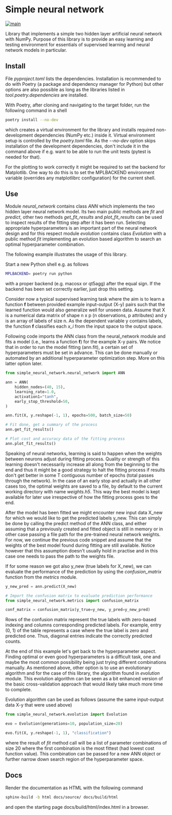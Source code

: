 # Simple neural network #

[![main](https://github.com/elmomoilanen/Simple-neural-network/actions/workflows/main.yml/badge.svg)](https://github.com/elmomoilanen/Simple-neural-network/actions/workflows/main.yml)

Library that implements a simple two hidden layer artificial neural network with NumPy. Purpose of this library is to provide an easy learning and testing environment for essentials of supervised learning and neural network models in particular. 

## Install ## 

File *pyproject.toml* lists the dependencies. Installation is recommended to do with Poetry (a package and dependency manager for Python) but other options are also possible as long as the libraries listed in *tool.poetry.dependencies* are installed.

With Poetry, after cloning and navigating to the target folder, run the following command in a shell

```bash
poetry install --no-dev
```

which creates a virtual environment for the library and installs required non-development dependencies (NumPy etc.) inside it. Virtual environment setup is controlled by the *poetry.toml* file. As the *--no-dev* option skips installation of the development dependencies, don't include it in the command above if e.g. want to be able to run the unit tests (pytest is needed for that).

For the plotting to work correctly it might be required to set the backend for Matplotlib. One way to do this is to set the MPLBACKEND environment variable (overrides any matplotlibrc configuration) for the current shell.

## Use ##

Module *neural_network* contains class *ANN* which implements the two hidden layer neural network model. Its two main public methods are *fit* and *predict*, other two methods *get_fit_results* and *plot_fit_results* can be used to inspect results of the fitting step after it has been run. Selecting appropriate hyperparameters is an important part of the neural network design and for this respect module *evolution* contains class *Evolution* with a public method *fit* implementing an evolution based algorithm to search an optimal hyperparameter combination.

The following example illustrates the usage of this library.

Start a new Python shell e.g. as follows

```bash
MPLBACKEND= poetry run python
```

with a proper backend (e.g. macosx or qt5agg) after the equal sign. If the backend has been set correctly earlier, just drop this setting.

Consider now a typical supervised learning task where the aim is to learn a function **f** between provided example input-output (X-y) pairs such that the learned function would also generalize well for unseen data. Assume that X is a numerical data matrix of shape n x p (n observations, p attributes) and y is an array of labels of size n. As the dependent variable y contains labels, the function **f** classifies each *x_i* from the input space to the output space.

Following code imports the ANN class from the neural_network module and fits a model (i.e., learns a function **f**) for the example X-y pairs. We notice that in order to run the model fitting (ann.fit), a certain set of hyperparameters must be set in advance. This can be done manually or automated by an additional hyperparameter optimization step. More on this latter option later.

```python
from simple_neural_network.neural_network import ANN

ann = ANN(
    hidden_nodes=(40, 15),
    learning_rate=1.0,
    activation1="tanh",
    early_stop_threshold=50,
)

ann.fit(X, y.reshape(-1, 1), epochs=500, batch_size=50)

# Fit done, get a summary of the process
ann.get_fit_results()

# Plot cost and accuracy data of the fitting process
ann.plot_fit_results()
```

Speaking of neural networks, learning is said to happen when the weights between neurons adjust during fitting process. Quality or strength of this learning doesn't necessarily increase all along from the beginning to the end and thus it might be a good strategy to halt the fitting process if results don't get better in some T contiguous number of epochs (total passes through the network). In the case of an early stop and actually in all other cases too, the optimal weights are saved to a file, by default to the current working directory with name *weights.h5*. This way the best model is kept available for later use irrespective of how the fitting process goes to the end.

After the model has been fitted we might encounter new input data X_new for which we would like to get the predicted labels y_new. This can simply be done by calling the predict method of the ANN class, and either assuming that a previously created and fitted object is still in memory or in other case passing a file path for the pre-trained neural network weights. For now, we continue the previous code snippet and assume that the weights of the best model found during fitting are still available. Notice however that this assumption doesn't usually hold in practise and in this case one needs to pass the path to the weights file.

If for some reason we got also y_new (true labels for X_new), we can evaluate the performance of the prediction by using the *confusion_matrix* function from the *metrics* module.

```python
y_new_pred = ann.predict(X_new)

# Import the confusion matrix to evaluate prediction performance
from simple_neural_network.metrics import confusion_matrix

conf_matrix = confusion_matrix(y_true=y_new, y_pred=y_new_pred)
```

Rows of the confusion matrix represent the true labels with zero-based indexing and columns corresponding predicted labels. For example, entry (0, 1) of the table represents a case where the true label is zero and predicted one. Thus, diagonal entries indicate the correctly predicted counts.

At the end of this example let's get back to the hyperparameter aspect. Finding optimal or even good hyperparameters is a difficult task, one and maybe the most common possibility being just trying different combinations manually. As mentioned above, other option is to use an evolutionary algorithm and for the case of this library, the algorithm found in *evolution* module. This evolution algorithm can be seen as a bit enhanced version of the basic cross-validation approach that would likely take much more time to complete.

Evolution algorithm can be used as follows (assume the same input-output data X-y that were used above)

```python
from simple_neural_network.evolution import Evolution

evo = Evolution(generations=10, population_size=20)

evo.fit(X, y.reshape(-1, 1), "classification")
```

where the result of *fit* method call will be a list of parameter combinations of size 20 where the first combination is the most fittest (had lowest cost function value). This combination can be passed for a new ANN object or further narrow down search region of the hyperparameter space.

## Docs ##

Render the documentation as HTML with the following command

```bash
sphinx-build -b html docs/source/ docs/build/html
```

and open the starting page docs/build/html/index.html in a browser.

